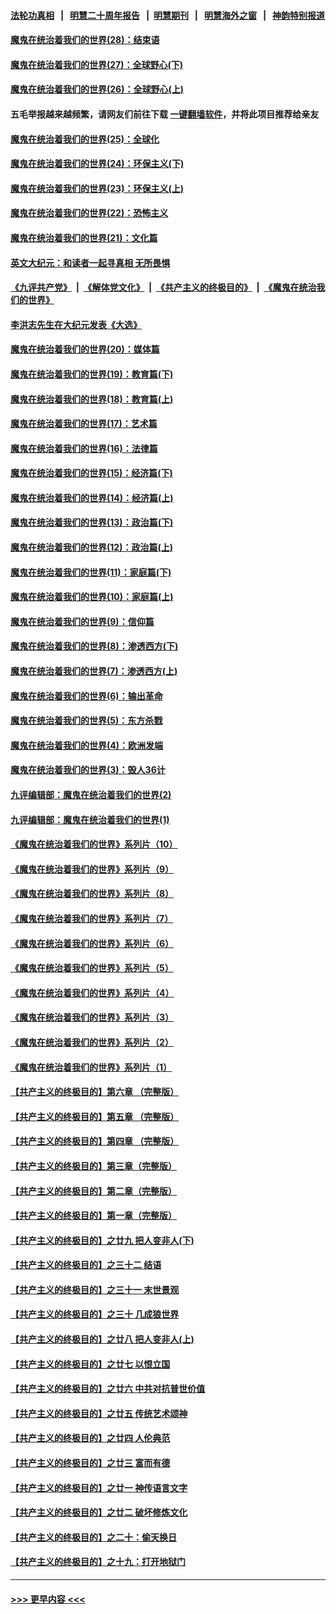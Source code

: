#### [法轮功真相](https://github.com/gfw-breaker/truth/blob/master/README.md?t=0) &nbsp;&nbsp;|&nbsp;&nbsp; [明慧二十周年报告](https://github.com/gfw-breaker/mh-reports/blob/master/README.md?t=0) &nbsp;&nbsp;|&nbsp;&nbsp;[明慧期刊](https://github.com/gfw-breaker/mh-qikan) &nbsp;&nbsp;|&nbsp;&nbsp; [明慧海外之窗](https://github.com/gfw-breaker/mh-news/blob/master/README.md?t=0) &nbsp;&nbsp;|&nbsp;&nbsp; [神韵特别报道](https://github.com/gfw-breaker/mh-news/blob/master/shenyun.md?t=0)
#### [魔鬼在统治着我们的世界(28)：结束语](../pages/nsc422/n10936246.md?t=06152252) 
#### [魔鬼在统治着我们的世界(27)：全球野心(下)](../pages/nsc422/n10928319.md?t=06152252) 
#### [魔鬼在统治着我们的世界(26)：全球野心(上)](../pages/nsc422/n10900318.md?t=06152252) 
#### 五毛举报越来越频繁，请网友们前往下载 [一键翻墙软件](https://github.com/gfw-breaker/ssr-accounts)，并将此项目推荐给亲友
#### [魔鬼在统治着我们的世界(25)：全球化](../pages/nsc422/n10788205.md?t=06152252) 
#### [魔鬼在统治着我们的世界(24)：环保主义(下)](../pages/nsc422/n10695307.md?t=06152252) 
#### [魔鬼在统治着我们的世界(23)：环保主义(上)](../pages/nsc422/n10688613.md?t=06152252) 
#### [魔鬼在统治着我们的世界(22)：恐怖主义](../pages/nsc422/n10614727.md?t=06152252) 
#### [魔鬼在统治着我们的世界(21)：文化篇](../pages/nsc422/n10597706.md?t=06152252) 
#### [英文大纪元：和读者一起寻真相 无所畏惧](../pages/nsc422/n12542027.md?t=06152252) 
#### [《九评共产党》](https://github.com/begood0513/9ping.md/blob/master/README.md) &nbsp;|&nbsp; [《解体党文化》](../../../../jtdwh.md/blob/master/README.md)  &nbsp;|&nbsp; [《共产主义的终极目的》](../../../../gczydzjmd.md/blob/master/README.md) &nbsp;|&nbsp; [《魔鬼在统治我们的世界》](../../../../mgztzwmdsj.md/blob/master/README.md) 
#### [李洪志先生在大纪元发表《大选》](../pages/nsc422/n12534746.md?t=06152252) 
#### [魔鬼在统治着我们的世界(20)：媒体篇](../pages/nsc422/n10586579.md?t=06152252) 
#### [魔鬼在统治着我们的世界(19)：教育篇(下)](../pages/nsc422/n10564808.md?t=06152252) 
#### [魔鬼在统治着我们的世界(18)：教育篇(上)](../pages/nsc422/n10526970.md?t=06152252) 
#### [魔鬼在统治着我们的世界(17)：艺术篇](../pages/nsc422/n10499093.md?t=06152252) 
#### [魔鬼在统治着我们的世界(16)：法律篇](../pages/nsc422/n10485969.md?t=06152252) 
#### [魔鬼在统治着我们的世界(15)：经济篇(下)](../pages/nsc422/n10469975.md?t=06152252) 
#### [魔鬼在统治着我们的世界(14)：经济篇(上)](../pages/nsc422/n10457370.md?t=06152252) 
#### [魔鬼在统治着我们的世界(13)：政治篇(下)](../pages/nsc422/n10448270.md?t=06152252) 
#### [魔鬼在统治着我们的世界(12)：政治篇(上)](../pages/nsc422/n10444576.md?t=06152252) 
#### [魔鬼在统治着我们的世界(11)：家庭篇(下)](../pages/nsc422/n10440961.md?t=06152252) 
#### [魔鬼在统治着我们的世界(10)：家庭篇(上)](../pages/nsc422/n10435448.md?t=06152252) 
#### [魔鬼在统治着我们的世界(9)：信仰篇](../pages/nsc422/n10432159.md?t=06152252) 
#### [魔鬼在统治着我们的世界(8)：渗透西方(下)](../pages/nsc422/n10429603.md?t=06152252) 
#### [魔鬼在统治着我们的世界(7)：渗透西方(上)](../pages/nsc422/n10426013.md?t=06152252) 
#### [魔鬼在统治着我们的世界(6)：输出革命](../pages/nsc422/n10421536.md?t=06152252) 
#### [魔鬼在统治着我们的世界(5)：东方杀戮](../pages/nsc422/n10417707.md?t=06152252) 
#### [魔鬼在统治着我们的世界(4)：欧洲发端](../pages/nsc422/n10414890.md?t=06152252) 
#### [魔鬼在统治着我们的世界(3)：毁人36计](../pages/nsc422/n10411583.md?t=06152252) 
#### [九评编辑部：魔鬼在统治着我们的世界(2)](../pages/nsc422/n10410036.md?t=06152252) 
#### [九评编辑部：魔鬼在统治着我们的世界(1)](../pages/nsc422/n10406825.md?t=06152252) 
#### [《魔鬼在统治着我们的世界》系列片（10）](../pages/nsc422/n12292670.md?t=06152252) 
#### [《魔鬼在统治着我们的世界》系列片（9）](../pages/nsc422/n12290859.md?t=06152252) 
#### [《魔鬼在统治着我们的世界》系列片（8）](../pages/nsc422/n12287445.md?t=06152252) 
#### [《魔鬼在统治着我们的世界》系列片（7）](../pages/nsc422/n12283425.md?t=06152252) 
#### [《魔鬼在统治着我们的世界》系列片（6）](../pages/nsc422/n12282314.md?t=06152252) 
#### [《魔鬼在统治着我们的世界》系列片（5）](../pages/nsc422/n12281419.md?t=06152252) 
#### [《魔鬼在统治着我们的世界》系列片（4）](../pages/nsc422/n12274024.md?t=06152252) 
#### [《魔鬼在统治着我们的世界》系列片（3）](../pages/nsc422/n12271322.md?t=06152252) 
#### [《魔鬼在统治着我们的世界》系列片（2）](../pages/nsc422/n12269049.md?t=06152252) 
#### [《魔鬼在统治着我们的世界》系列片（1）](../pages/nsc422/n12267575.md?t=06152252) 
#### [【共产主义的终极目的】第六章 （完整版）](../pages/nsc422/n11428913.md?t=06152252) 
#### [【共产主义的终极目的】第五章 （完整版）](../pages/nsc422/n11428912.md?t=06152252) 
#### [【共产主义的终极目的】第四章 （完整版）](../pages/nsc422/n11428907.md?t=06152252) 
#### [【共产主义的终极目的】第三章（完整版）](../pages/nsc422/n11428848.md?t=06152252) 
#### [【共产主义的终极目的】第二章（完整版）](../pages/nsc422/n11428831.md?t=06152252) 
#### [【共产主义的终极目的】第一章（完整版）](../pages/nsc422/n11417651.md?t=06152252) 
#### [【共产主义的终极目的】之廿九 把人变非人(下)](../pages/nsc422/n11344140.md?t=06152252) 
#### [【共产主义的终极目的】之三十二 结语](../pages/nsc422/n11360535.md?t=06152252) 
#### [【共产主义的终极目的】之三十一 末世景观](../pages/nsc422/n11351129.md?t=06152252) 
#### [【共产主义的终极目的】之三十 几成狼世界](../pages/nsc422/n11348280.md?t=06152252) 
#### [【共产主义的终极目的】之廿八 把人变非人(上)](../pages/nsc422/n11340492.md?t=06152252) 
#### [【共产主义的终极目的】之廿七 以恨立国](../pages/nsc422/n11336944.md?t=06152252) 
#### [【共产主义的终极目的】之廿六 中共对抗普世价值](../pages/nsc422/n11324785.md?t=06152252) 
#### [【共产主义的终极目的】之廿五 传统艺术颂神](../pages/nsc422/n11296396.md?t=06152252) 
#### [【共产主义的终极目的】之廿四 人伦典范](../pages/nsc422/n11296397.md?t=06152252) 
#### [【共产主义的终极目的】之廿三 富而有德](../pages/nsc422/n11283598.md?t=06152252) 
#### [【共产主义的终极目的】之廿一 神传语言文字](../pages/nsc422/n11263265.md?t=06152252) 
#### [【共产主义的终极目的】之廿二 破坏修炼文化](../pages/nsc422/n11245728.md?t=06152252) 
#### [【共产主义的终极目的】之二十：偷天换日](../pages/nsc422/n11238846.md?t=06152252) 
#### [【共产主义的终极目的】之十九：打开地狱门](../pages/nsc422/n11206376.md?t=06152252) 

----
#### [ >>> 更早内容 <<< ](../indexes/nsc422-earlier.md)

